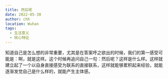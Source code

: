 ```yaml
---
title: 然后呢
date: 2022-05-30
author: chh
location: Wuhan
tags:
  - 生活意义
  - 核心特征
---
```


知道自己是怎么想的非常重要，尤其是在答案呼之欲出的时候，我们的第一感受可能是：啊，就是这样。这个时候再追问自己一句：然后呢？这样是什么样。这样就建立起了一个以自身直接感受为联系的直接联系，这样就能够累积起来经验，就能逐渐发觉自己是什么样的，就能产生主体感。
